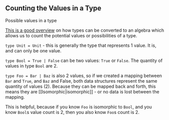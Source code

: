---
---

## Counting the Values in a Type 

Possible values in a type

[This is a good overview](https://gist.github.com/gregberns/5e9da0c95a9a8d2b6338afe69310b945) on how types can be converted to an algebra which allows us to count the potential values or possibilities of a type.



`type Unit = Unit` - this is generally the type that represents 1 value. It is, and can only be one value.

`type Bool = True | False` can be two values: `True` or `False`. The quantity of values in type `Bool` are 2. 

`type Foo = Bar | Baz` is also 2 values, so if we created a mapping between `Bar` and `True`, and `Baz` and False, both data structures represent the same quantity of values (2). Because they can be mapped back and forth, this means they are [[Isomorphic|isomorphic]] - or no data is lost between the mapping.

This is helpful, because if you know `Foo` is isomorphic to `Bool`, and you know `Bool`s value count is 2, then you also know `Foo`s count is 2.